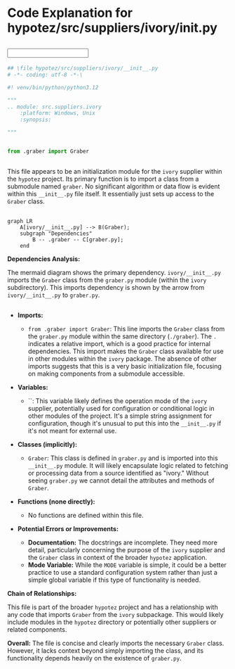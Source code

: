 # Code Explanation for hypotez/src/suppliers/ivory/__init__.py

## <input code>

```python
## \file hypotez/src/suppliers/ivory/__init__.py
# -*- coding: utf-8 -*-\

#! venv/bin/python/python3.12

"""
.. module: src.suppliers.ivory 
	:platform: Windows, Unix
	:synopsis:

"""


from .graber import Graber
```

## <algorithm>

This file appears to be an initialization module for the `ivory` supplier within the `hypotez` project.  Its primary function is to import a class from a submodule named `graber`. No significant algorithm or data flow is evident within this `__init__.py` file itself. It essentially just sets up access to the `Graber` class.


## <mermaid>

```mermaid
graph LR
    A[ivory/__init__.py] --> B(Graber);
    subgraph "Dependencies"
        B -- .graber -- C[graber.py];
    end
```

**Dependencies Analysis:**

The mermaid diagram shows the primary dependency. `ivory/__init__.py` imports the `Graber` class from the `graber.py` module (within the `ivory` subdirectory). This imports dependency is shown by the arrow from `ivory/__init__.py` to `graber.py`.

## <explanation>

* **Imports:**
    * `from .graber import Graber`: This line imports the `Graber` class from the `graber.py` module within the same directory (`./graber`). The `.` indicates a relative import, which is a good practice for internal dependencies.  This import makes the `Graber` class available for use in other modules within the `ivory` package. The absence of other imports suggests that this is a very basic initialization file, focusing on making components from a submodule accessible.

* **Variables:**
    * ``: This variable likely defines the operation mode of the `ivory` supplier, potentially used for configuration or conditional logic in other modules of the project. It's a simple string assignment for configuration, though it's unusual to put this into the `__init__.py` if it's not meant for external use.

* **Classes (implicitly):**
    * `Graber`: This class is defined in `graber.py` and is imported into this `__init__.py` module.  It will likely encapsulate logic related to fetching or processing data from a source identified as "ivory."  Without seeing `graber.py` we cannot detail the attributes and methods of `Graber`.

* **Functions (none directly):**
    * No functions are defined within this file.

* **Potential Errors or Improvements:**
    * **Documentation:**  The docstrings are incomplete. They need more detail, particularly concerning the purpose of the `ivory` supplier and the `Graber` class in context of the broader `hypotez` application.
    * **Mode Variable:**  While the `MODE` variable is simple, it could be a better practice to use a standard configuration system rather than just a simple global variable if this type of functionality is needed.

**Chain of Relationships:**


This file is part of the broader `hypotez` project and has a relationship with any code that imports `Graber` from the `ivory` subpackage.  This would likely include modules in the `hypotez` directory or potentially other suppliers or related components.

**Overall:** The file is concise and clearly imports the necessary `Graber` class.  However, it lacks context beyond simply importing the class, and its functionality depends heavily on the existence of `graber.py`.